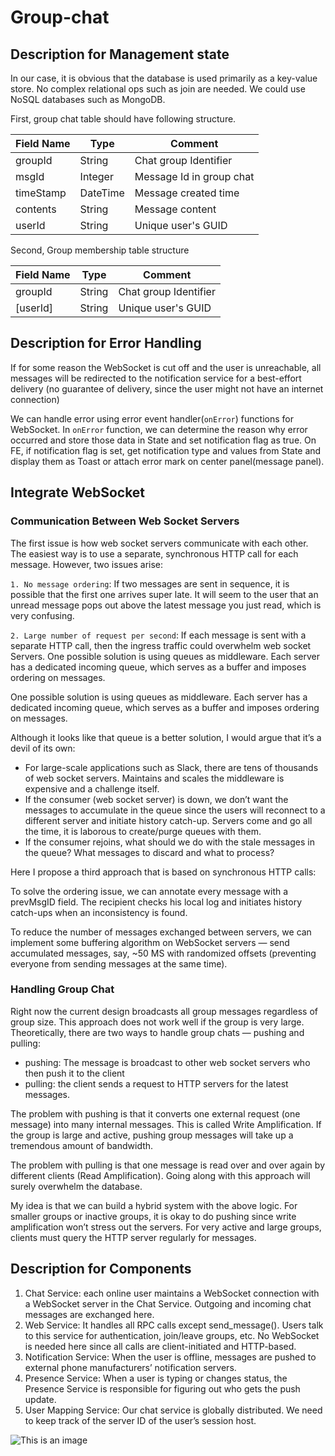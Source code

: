 # Group-chat

## Description for Management state

In our case, it is obvious that the database is used primarily as a key-value store. No complex relational ops such as join are needed.
We could use NoSQL databases such as MongoDB.

First, group chat table should have following structure.

|Field Name|Type|Comment|
| ------------- |-------------|-----|
|groupId|String|Chat group Identifier|
|msgId|Integer|Message Id in group chat|
|timeStamp|DateTime|Message created time|
|contents|String|Message content|
|userId|String|Unique user's GUID|

Second, Group membership table structure

|Field Name|Type|Comment|
| ------------- |-------------|-----|
|groupId|String|Chat group Identifier|
|[userId]|String|Unique user's GUID|

## Description for Error Handling

If for some reason the WebSocket is cut off and the user is unreachable, all messages will be redirected to the notification service for a best-effort delivery (no guarantee of delivery, since the user might not have an internet connection)

We can handle error using error event handler(`onError`) functions for WebSocket. In `onError` function, we can determine the reason why error occurred and store those data in State and set notification flag as true.
On FE, if notification flag is set, get notification type and values from State and display them as Toast or attach error mark on center panel(message panel).

## Integrate WebSocket

### Communication Between Web Socket Servers

The first issue is how web socket servers communicate with each other. The easiest way is to use a separate, synchronous HTTP call for each message. However, two issues arise:

`1. No message ordering`: If two messages are sent in sequence, it is possible that the first one arrives super late. It will seem to the user that an unread message pops out above the latest message you just read, which is very confusing.

`2. Large number of request per second`: If each message is sent with a separate HTTP call, then the ingress traffic could overwhelm web socket Servers.
One possible solution is using queues as middleware. Each server has a dedicated incoming queue, which serves as a buffer and imposes ordering on messages.

One possible solution is using queues as middleware. Each server has a dedicated incoming queue, which serves as a buffer and imposes ordering on messages.

Although it looks like that queue is a better solution, I would argue that it’s a devil of its own:

* For large-scale applications such as Slack, there are tens of thousands of web socket servers. Maintains and scales the middleware is expensive and a challenge itself.
* If the consumer (web socket server) is down, we don’t want the messages to accumulate in the queue since the users will reconnect to a different server and initiate history catch-up. Servers come and go all the time, it is laborous to create/purge queues with them.
* If the consumer rejoins, what should we do with the stale messages in the queue? What messages to discard and what to process?

Here I propose a third approach that is based on synchronous HTTP calls:

To solve the ordering issue, we can annotate every message with a prevMsgID field. The recipient checks his local log and initiates history catch-ups when an inconsistency is found.

To reduce the number of messages exchanged between servers, we can implement some buffering algorithm on WebSocket servers — send accumulated messages, say, ~50 MS with randomized offsets (preventing everyone from sending messages at the same time).

### Handling Group Chat

Right now the current design broadcasts all group messages regardless of group size. This approach does not work well if the group is very large. Theoretically, there are two ways to handle group chats — pushing and pulling:

* pushing: The message is broadcast to other web socket servers who then push it to the client
* pulling: the client sends a request to HTTP servers for the latest messages.

The problem with pushing is that it converts one external request (one message) into many internal messages. This is called Write Amplification. If the group is large and active, pushing group messages will take up a tremendous amount of bandwidth.

The problem with pulling is that one message is read over and over again by different clients (Read Amplification). Going along with this approach will surely overwhelm the database.

My idea is that we can build a hybrid system with the above logic. For smaller groups or inactive groups, it is okay to do pushing since write amplification won’t stress out the servers. For very active and large groups, clients must query the HTTP server regularly for messages.

## Description for Components

1. Chat Service: each online user maintains a WebSocket connection with a WebSocket server in the Chat Service. Outgoing and incoming chat messages are exchanged here.
2. Web Service: It handles all RPC calls except send_message(). Users talk to this service for authentication, join/leave groups, etc. No WebSocket is needed here since all calls are client-initiated and HTTP-based.
3. Notification Service: When the user is offline, messages are pushed to external phone manufacturers’ notification servers.
4. Presence Service: When a user is typing or changes status, the Presence Service is responsible for figuring out who gets the push update.
5. User Mapping Service: Our chat service is globally distributed. We need to keep track of the server ID of the user’s session host.

![This is an image](https://myoctocat.com/assets/images/base-octocat.svg)
